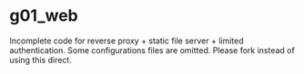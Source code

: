 # g01_web
Incomplete code for reverse proxy + static file server + limited authentication. Some configurations files are omitted. Please fork instead of using this direct.
